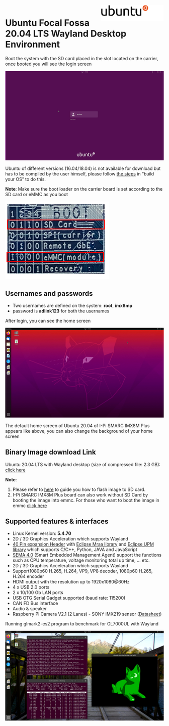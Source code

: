 <img src="UbuntuImages.assets\ubuntu_logo_hex.png" alt="ubuntu_logo_hex" style="zoom:50%;" align="right" />

# Ubuntu Focal Fossa 20.04 LTS Wayland Desktop Environment

<div class= "bullets">
Boot the system with the SD card placed in the slot located on the carrier, once booted you will see the login screen

![Screenshot 2021-04-07 13-47-26](UbuntuImages.assets\Screenshot_1.png)

Ubuntu of different versions (16.04/18.04) is not available for download but has to be compiled by the user himself, please follow [the steps](HowToBuildUbuntu.html) in “build your OS” to do this.

**Note**: Make sure the boot loader on the carrier board is set according to the SD card or eMMC as you boot

![Boot_loader](UbuntuImages.assets\Boot_loader.PNG)

## Usernames and passwords

- Two usernames are defined on the system: **root**, **imx8mp**
- password is **adlink123** for both the usernames

After login, you can see the home screen

![Screenshot 2021-04-07 14-23-45](UbuntuImages.assets\Screenshot_2.png)

The default home screen of Ubuntu 20.04 of I-Pi SMARC IMX8M Plus appears like above, you can also change the background of your home screen

## Binary Image download Link

Ubuntu 20.04 LTS with Wayland desktop (size of compressed file: 2.3 GB): [click here](https://hq0epm0west0us0storage.blob.core.windows.net/$web/public/SMARC/LEC-iMX8MP/Images/Ubuntu/LEC-iMX8MP-2G-iPI-SMARC-Plus-Ubuntu20.04-1v1-20210428)

**Note**:

1. Please refer to [here](HowToFlashImageSD.html) to guide you how to flash image to SD card.
2. I-Pi SMARC IMX8M Plus board can also work without SD Card by booting the image into emmc. For those who want to boot the image in emmc [click here](HowToFlashImageeMMC.html)

## Supported features & interfaces

- Linux Kernel version: **5.4.70**
- 2D / 3D Graphics Acceleration which supports Wayland
- [40 Pin expansion Header](https://www.ipi.wiki/pages/docs) with [Eclipse Mraa library](https://github.com/eclipse/mraa) and [Eclipse UPM library](https://github.com/eclipse/upm) which supports C/C++, Python, JAVA and JavaScript
- [SEMA 4.0](https://adlink-epm.github.io/sema-doc/#/) (Smart Embedded Management Agent) support the functions such as CPU temperature, voltage monitoring total up time, ... etc.
- 2D / 3D Graphics Acceleration which supports Wayland
- Support1080p60 H.265, H.264, VP9, VP8 decoder, 1080p60 H.265, H.264 encoder
- HDMI output with the resolution up to 1920x1080@60Hz
- 4 x USB 2.0 ports
- 2 x 10/100 Gb LAN ports
- USB OTG Serial Gadget supported (baud rate: 115200)
- CAN FD Bus interface
- Audio & speaker
- Raspberry Pi Camera V2.1 (2 Lanes) - SONY iMX219 sensor ([Datasheet](https://www.raspberrypi.org/documentation/hardware/camera/))

Running glmark2-es2 program to benchmark for GL7000UL with Wayland

![glmark2](UbuntuImages.assets\glmark2.png)

## 
</div>